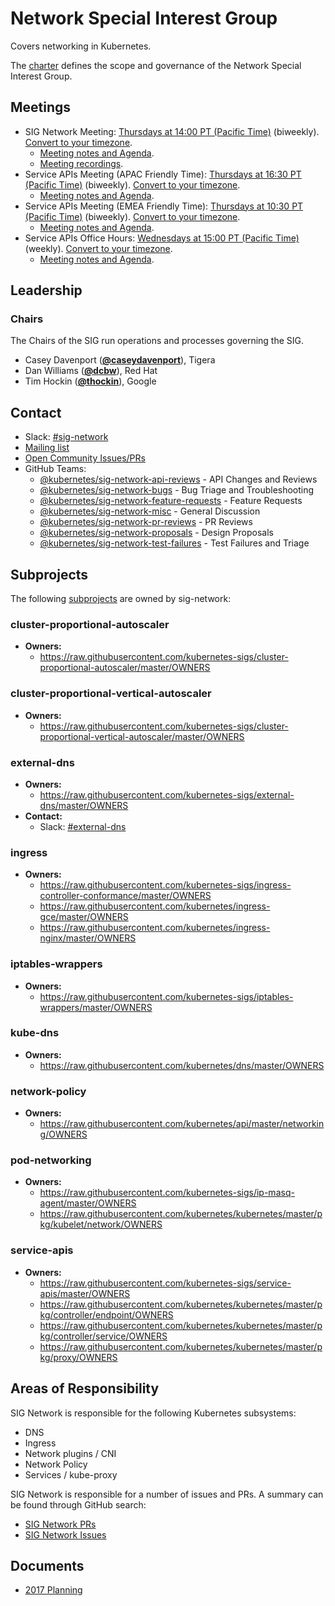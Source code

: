 <!---
This is an autogenerated file!

Please do not edit this file directly, but instead make changes to the
sigs.yaml file in the project root.

To understand how this file is generated, see https://git.k8s.io/community/generator/README.md
--->
# Network Special Interest Group

Covers networking in Kubernetes.

The [charter](charter.md) defines the scope and governance of the Network Special Interest Group.

## Meetings
* SIG Network Meeting: [Thursdays at 14:00 PT (Pacific Time)](https://zoom.us/j/361123509) (biweekly). [Convert to your timezone](http://www.thetimezoneconverter.com/?t=14:00&tz=PT%20%28Pacific%20Time%29).
  * [Meeting notes and Agenda](https://docs.google.com/document/d/1_w77-zG_Xj0zYvEMfQZTQ-wPP4kXkpGD8smVtW_qqWM/edit).
  * [Meeting recordings](https://www.youtube.com/watch?v=phCA5-vWkVM&list=PL69nYSiGNLP2E8vmnqo5MwPOY25sDWIxb).
* Service APIs Meeting (APAC Friendly Time): [Thursdays at 16:30 PT (Pacific Time)](https://zoom.us/j/441530404) (biweekly). [Convert to your timezone](http://www.thetimezoneconverter.com/?t=16:30&tz=PT%20%28Pacific%20Time%29).
  * [Meeting notes and Agenda](https://docs.google.com/document/d/1eg-YjOHaQ7UD28htdNxBR3zufebozXKyI28cl2E11tU/edit).
* Service APIs Meeting (EMEA Friendly Time): [Thursdays at 10:30 PT (Pacific Time)](https://zoom.us/j/140577552) (biweekly). [Convert to your timezone](http://www.thetimezoneconverter.com/?t=10:30&tz=PT%20%28Pacific%20Time%29).
  * [Meeting notes and Agenda](https://docs.google.com/document/d/1eg-YjOHaQ7UD28htdNxBR3zufebozXKyI28cl2E11tU/edit).
* Service APIs Office Hours: [Wednesdays at 15:00 PT (Pacific Time)](https://zoom.us/j/289465529) (weekly). [Convert to your timezone](http://www.thetimezoneconverter.com/?t=15:00&tz=PT%20%28Pacific%20Time%29).
  * [Meeting notes and Agenda](https://docs.google.com/document/d/1eg-YjOHaQ7UD28htdNxBR3zufebozXKyI28cl2E11tU/edit).

## Leadership

### Chairs
The Chairs of the SIG run operations and processes governing the SIG.

* Casey Davenport (**[@caseydavenport](https://github.com/caseydavenport)**), Tigera
* Dan Williams (**[@dcbw](https://github.com/dcbw)**), Red Hat
* Tim Hockin (**[@thockin](https://github.com/thockin)**), Google

## Contact
- Slack: [#sig-network](https://kubernetes.slack.com/messages/sig-network)
- [Mailing list](https://groups.google.com/forum/#!forum/kubernetes-sig-network)
- [Open Community Issues/PRs](https://github.com/kubernetes/community/labels/sig%2Fnetwork)
- GitHub Teams:
    - [@kubernetes/sig-network-api-reviews](https://github.com/orgs/kubernetes/teams/sig-network-api-reviews) - API Changes and Reviews
    - [@kubernetes/sig-network-bugs](https://github.com/orgs/kubernetes/teams/sig-network-bugs) - Bug Triage and Troubleshooting
    - [@kubernetes/sig-network-feature-requests](https://github.com/orgs/kubernetes/teams/sig-network-feature-requests) - Feature Requests
    - [@kubernetes/sig-network-misc](https://github.com/orgs/kubernetes/teams/sig-network-misc) - General Discussion
    - [@kubernetes/sig-network-pr-reviews](https://github.com/orgs/kubernetes/teams/sig-network-pr-reviews) - PR Reviews
    - [@kubernetes/sig-network-proposals](https://github.com/orgs/kubernetes/teams/sig-network-proposals) - Design Proposals
    - [@kubernetes/sig-network-test-failures](https://github.com/orgs/kubernetes/teams/sig-network-test-failures) - Test Failures and Triage

## Subprojects

The following [subprojects][subproject-definition] are owned by sig-network:
### cluster-proportional-autoscaler
- **Owners:**
  - https://raw.githubusercontent.com/kubernetes-sigs/cluster-proportional-autoscaler/master/OWNERS
### cluster-proportional-vertical-autoscaler
- **Owners:**
  - https://raw.githubusercontent.com/kubernetes-sigs/cluster-proportional-vertical-autoscaler/master/OWNERS
### external-dns
- **Owners:**
  - https://raw.githubusercontent.com/kubernetes-sigs/external-dns/master/OWNERS
- **Contact:**
  - Slack: [#external-dns](https://kubernetes.slack.com/messages/external-dns)
### ingress
- **Owners:**
  - https://raw.githubusercontent.com/kubernetes-sigs/ingress-controller-conformance/master/OWNERS
  - https://raw.githubusercontent.com/kubernetes/ingress-gce/master/OWNERS
  - https://raw.githubusercontent.com/kubernetes/ingress-nginx/master/OWNERS
### iptables-wrappers
- **Owners:**
  - https://raw.githubusercontent.com/kubernetes-sigs/iptables-wrappers/master/OWNERS
### kube-dns
- **Owners:**
  - https://raw.githubusercontent.com/kubernetes/dns/master/OWNERS
### network-policy
- **Owners:**
  - https://raw.githubusercontent.com/kubernetes/api/master/networking/OWNERS
### pod-networking
- **Owners:**
  - https://raw.githubusercontent.com/kubernetes-sigs/ip-masq-agent/master/OWNERS
  - https://raw.githubusercontent.com/kubernetes/kubernetes/master/pkg/kubelet/network/OWNERS
### service-apis
- **Owners:**
  - https://raw.githubusercontent.com/kubernetes-sigs/service-apis/master/OWNERS
  - https://raw.githubusercontent.com/kubernetes/kubernetes/master/pkg/controller/endpoint/OWNERS
  - https://raw.githubusercontent.com/kubernetes/kubernetes/master/pkg/controller/service/OWNERS
  - https://raw.githubusercontent.com/kubernetes/kubernetes/master/pkg/proxy/OWNERS

[subproject-definition]: https://github.com/kubernetes/community/blob/master/governance.md#subprojects
<!-- BEGIN CUSTOM CONTENT -->
## Areas of Responsibility

SIG Network is responsible for the following Kubernetes subsystems:

- DNS
- Ingress
- Network plugins / CNI
- Network Policy
- Services / kube-proxy

SIG Network is responsible for a number of issues and PRs. A summary can be found through GitHub search:

* [SIG Network PRs](https://github.com/kubernetes/kubernetes/pulls?q=is%3Apr+is%3Aopen+label%3Asig%2Fnetwork)
* [SIG Network Issues](https://github.com/kubernetes/kubernetes/issues?q=is%3Aissue+is%3Aopen+label%3Asig%2Fnetwork)

## Documents

* [2017 Planning](https://docs.google.com/document/d/1fBxC36UCBnqY_w3m3TjdnXFsIT--GS6HmKb5o0nhkTk/edit#)
<!-- END CUSTOM CONTENT -->
